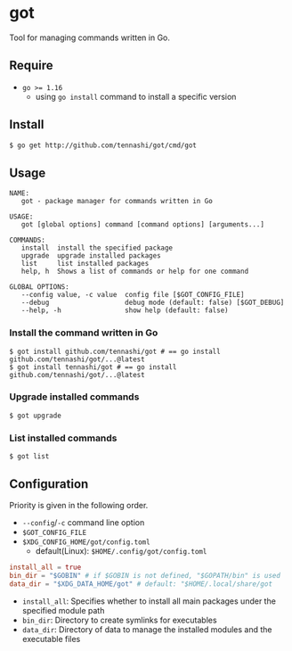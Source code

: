 # got
Tool for managing commands written in Go.

## Require
* `go >= 1.16`
  * using `go install` command to install a specific version

## Install
```bash
$ go get http://github.com/tennashi/got/cmd/got
```

## Usage
```
NAME:
   got - package manager for commands written in Go

USAGE:
   got [global options] command [command options] [arguments...]

COMMANDS:
   install  install the specified package
   upgrade  upgrade installed packages
   list     list installed packages
   help, h  Shows a list of commands or help for one command

GLOBAL OPTIONS:
   --config value, -c value  config file [$GOT_CONFIG_FILE]
   --debug                   debug mode (default: false) [$GOT_DEBUG]
   --help, -h                show help (default: false)
```

### Install the command written in Go
```
$ got install github.com/tennashi/got # == go install github.com/tennashi/got/...@latest
$ got install tennashi/got # == go install github.com/tennashi/got/...@latest
```

### Upgrade installed commands
```
$ got upgrade
```

### List installed commands
```
$ got list
```

## Configuration
Priority is given in the following order.

* `--config`/`-c` command line option
* `$GOT_CONFIG_FILE`
* `$XDG_CONFIG_HOME/got/config.toml`
  * default(Linux): `$HOME/.config/got/config.toml`

```toml
install_all = true
bin_dir = "$GOBIN" # if $GOBIN is not defined, "$GOPATH/bin" is used
data_dir = "$XDG_DATA_HOME/got" # default: "$HOME/.local/share/got
```

* `install_all`: Specifies whether to install all main packages under the specified module path
* `bin_dir`: Directory to create symlinks for executables
* `data_dir`: Directory of data to manage the installed modules and the executable files
